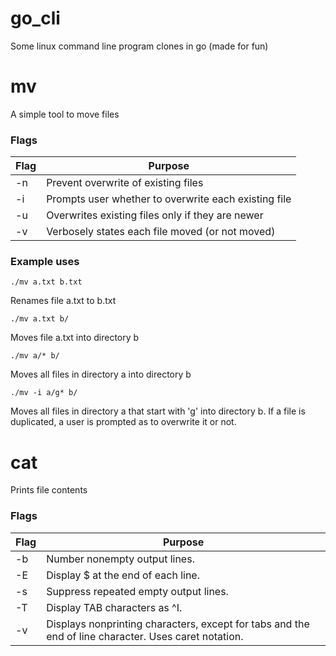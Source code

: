 # go_cli
Some linux command line program clones in go (made for fun)

# mv

A simple tool to move files
### Flags

| Flag| Purpose                                              |
|-----|------------------------------------------------------|
|-n   |Prevent overwrite of existing files                   |
|-i   |Prompts user whether to overwrite each existing file  |
|-u   |Overwrites existing files only if they are newer      |
|-v   |Verbosely states each file moved   (or not moved)     |

### Example uses
```
./mv a.txt b.txt
```
Renames file a.txt to b.txt

```
./mv a.txt b/
```
Moves  file a.txt into directory b

```
./mv a/* b/
```
Moves all files in directory a into directory b

```
./mv -i a/g* b/
```
Moves all files in directory a that start with 'g' into directory b. If a file is duplicated, a user is prompted as to overwrite it or not.

# cat

Prints file contents
### Flags

| Flag| Purpose                                              |
|-----|------------------------------------------------------|
|-b   |Number nonempty output lines.                         |
|-E   |Display $ at the end of each line.                    |
|-s   |Suppress repeated empty output lines.                 |
|-T   |Display TAB characters as ^I.                         |
|-v   |Displays nonprinting characters, except for tabs and the end of line character. Uses caret notation.|
